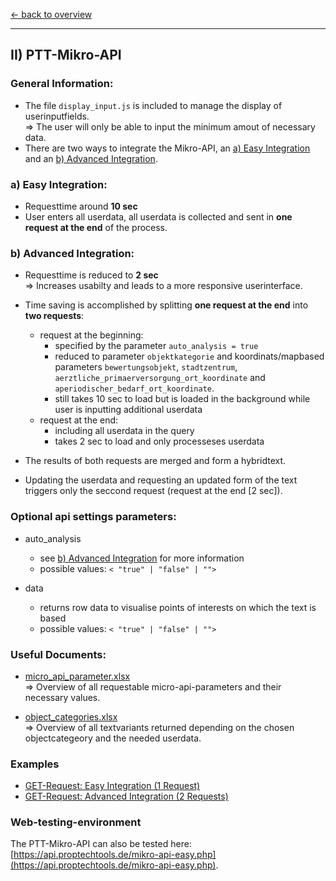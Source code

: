 [<- back to overview](README.md)
***

## II) PTT-Mikro-API

### General Information:

* The file `display_input.js` is included to manage the display of userinputfields.
<br>=> The user will only be able to input the minimum amout of necessary data.
* There are two ways to integrate the Mikro-API, an [a) Easy Integration](#easy) and an [b) Advanced Integration](#adv).

### <a name="easy"></a>a) Easy Integration:

* Requesttime around **10 sec**
* User enters all userdata, all userdata is collected and sent in **one request at the end** of the process.


### <a name="adv"></a>b) Advanced Integration:

* Requesttime is reduced to **2 sec**
<br>=> Increases usabilty and leads to a more responsive userinterface.


* Time saving is accomplished by splitting **one request at the end** into **two requests**:
  - request at the beginning:
    * specified by the parameter `auto_analysis = true` 
    * reduced to parameter `objektkategorie` and koordinats/mapbased parameters `bewertungsobjekt`, `stadtzentrum`, `aerztliche_primaerversorgung_ort_koordinate` and `aperiodischer_bedarf_ort_koordinate`.
    * still takes 10 sec to load but is loaded in the background while user is inputting additional userdata
  - request at the end:
    * including all userdata in the query
    * takes 2 sec to load and only processeses userdata

* The results of both requests are merged and form a hybridtext. 
* Updating the userdata and requesting an updated form of the text triggers only the seccond request (request at the end [2 sec]).

### Optional api settings parameters:
* auto_analysis
  * see [b) Advanced Integration](#adv) for more information
  * possible values: `< "true" | "false" | "">`

* data
  * returns row data to visualise points of interests on which the text is based
  * possible values: `< "true" | "false" | "">`

### Useful Documents:

* [micro_api_parameter.xlsx](doc/micro_api_parameter.xlsx)
<br>=> Overview of all requestable micro-api-parameters and their necessary values.

* [object_categories.xlsx](doc/object_categories.xlsx)
<br>=> Overview of all textvariants returned depending on the chosen objectcategeory and the needed userdata.


### Examples

* [GET-Request: Easy Integration (1 Request)](examples/mikro-api-001-easy-1request.md)
* [GET-Request: Advanced Integration (2 Requests)](examples/mikro-api-002-advanced-2requests.md)

### Web-testing-environment 
The PTT-Mikro-API can also be tested here: [https://api.proptechtools.de/mikro-api-easy.php](https://api.proptechtools.de/mikro-api-easy.php).